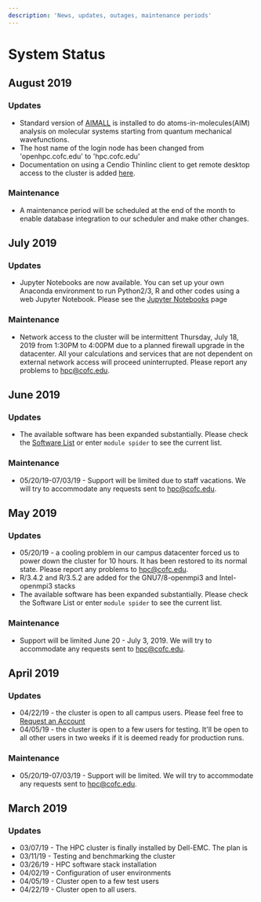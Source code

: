 ```yaml
---
description: 'News, updates, outages, maintenance periods'
---
```


# System Status

## August 2019

### Updates 

* Standard version of [AIMALL](http://aim.tkgristmill.com/) is installed to do atoms-in-molecules\(AIM\) analysis on molecular systems starting from quantum mechanical wavefunctions.
* The host name of the login node has been changed from 'openhpc.cofc.edu' to 'hpc.cofc.edu'
* Documentation on using a Cendio Thinlinc client to get remote desktop access to the cluster is added [here](https://hpc-cofc.gitbook.io/docs/using-the-hpc/quickstart#graphical-user-interface-gui).

### Maintenance

* A maintenance period will be scheduled at the end of the month to enable database integration to our scheduler and make other changes. 



## July 2019

### Updates

* Jupyter Notebooks are now available. You can set up your own Anaconda environment to run Python2/3, R and other codes using a web Jupyter Notebook. Please see the [Jupyter Notebooks](using-the-hpc/scheduling-jobs/jupyter-notebooks.md) page 

### Maintenance

* Network access to the cluster will be intermittent Thursday, July 18, 2019 from 1:30PM to 4:00PM due to a planned firewall upgrade in the datacenter. All your calculations and services that are not dependent on external network access will proceed uninterrupted. Please report any problems to [hpc@cofc.edu](mailto:hpc@cofc.edu).

## June 2019

### Updates

* The available software has been expanded substantially. Please check the [Software List](using-the-hpc/modules/software.md) or enter `module spider` to see the current list. 

### Maintenance

* 05/20/19-07/03/19 - Support will be limited due to staff vacations. We will try to accommodate any requests sent to [hpc@cofc.edu](mailto:hpc@cofc.edu).

## May 2019

### Updates

* 05/20/19 - a cooling problem in our campus datacenter forced us to power down the cluster for 10 hours. It has been restored to its normal state. Please report any problems to [hpc@cofc.edu](mailto:hpc@cofc.edu).
* R/3.4.2 and R/3.5.2 are added for the GNU7/8-openmpi3 and Intel-openmpi3 stacks
* The available software has been expanded substantially. Please check the Software List or enter `module spider` to see the current list.

### Maintenance

* Support will be limited June 20 - July 3, 2019. We will try to accommodate any requests sent to [hpc@cofc.edu](mailto:hpc@cofc.edu).

## April 2019

### Updates

* 04/22/19 - the cluster is open to all campus users. Please feel free to [Request an Account](using-the-hpc/request-access.md)
* 04/05/19 - the cluster is open to a few users for testing. It'll be open to all other users in two weeks if it is deemed ready for production runs. 

### Maintenance

* 05/20/19-07/03/19 - Support will be limited. We will try to accommodate any requests sent to [hpc@cofc.edu](mailto:hpc@cofc.edu).

## March 2019

### Updates

* 03/07/19 - The HPC cluster is finally installed by Dell-EMC. The plan is
* 03/11/19 - Testing and benchmarking the cluster
* 03/26/19 - HPC software stack installation
* 04/02/19 - Configuration of user environments
* 04/05/19 - Cluster open to a few test users 
* 04/22/19 - Cluster open to all users.





